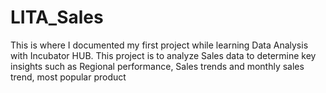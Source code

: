 # LITA_Sales
This is where I documented my first project while learning Data Analysis with Incubator HUB.
This project is to analyze Sales data to determine key insights such as Regional performance, Sales trends and monthly sales trend, most popular product

